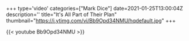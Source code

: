 +++
type='video'
categories=["Mark Dice"]
date=2021-01-25T13:00:04Z
description=''
title="It's All Part of Their Plan"
thumbnail="https://i.ytimg.com/vi/Bb9Opd34NMU/hqdefault.jpg"
+++

{{< youtube Bb9Opd34NMU >}}
